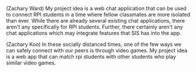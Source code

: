 (Zachary Ward) My project idea is a web chat application that can be used to connect RPI students in a time where fellow classmates are more isolated than ever. While there are already several existing chat applications, there aren't any specifically for RPI students. Further, there certainly aren't any chat applications which may integrate features that SIS has into the app.

(Zachary Koo) In these socially distanced times, one of the few ways we can safely connect with our peers is through video games. My project idea is a web app that can match rpi students with other students who play similar video games.